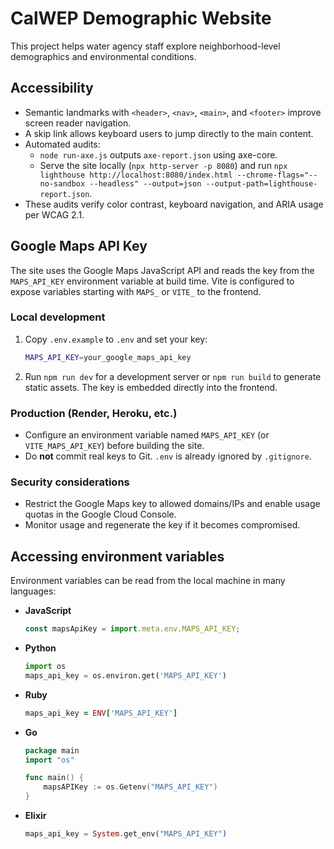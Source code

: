 # CalWEP Demographic Website

This project helps water agency staff explore neighborhood-level demographics and environmental conditions.

## Accessibility

- Semantic landmarks with `<header>`, `<nav>`, `<main>`, and `<footer>` improve screen reader navigation.
- A skip link allows keyboard users to jump directly to the main content.
- Automated audits:
  - `node run-axe.js` outputs `axe-report.json` using axe-core.
  - Serve the site locally (`npx http-server -p 8080`) and run `npx lighthouse http://localhost:8080/index.html --chrome-flags="--no-sandbox --headless" --output=json --output-path=lighthouse-report.json`.
- These audits verify color contrast, keyboard navigation, and ARIA usage per WCAG 2.1.

## Google Maps API Key

The site uses the Google Maps JavaScript API and reads the key from the `MAPS_API_KEY` environment variable at build time. Vite is configured to expose variables starting with `MAPS_` or `VITE_` to the frontend.

### Local development

1. Copy `.env.example` to `.env` and set your key:
   ```bash
   MAPS_API_KEY=your_google_maps_api_key
   ```
2. Run `npm run dev` for a development server or `npm run build` to generate static assets. The key is embedded directly into the frontend.

### Production (Render, Heroku, etc.)

- Configure an environment variable named `MAPS_API_KEY` (or `VITE_MAPS_API_KEY`) before building the site.
- Do **not** commit real keys to Git. `.env` is already ignored by `.gitignore`.

### Security considerations

- Restrict the Google Maps key to allowed domains/IPs and enable usage quotas in the Google Cloud Console.
- Monitor usage and regenerate the key if it becomes compromised.

## Accessing environment variables

Environment variables can be read from the local machine in many languages:

- **JavaScript**
  ```js
  const mapsApiKey = import.meta.env.MAPS_API_KEY;
  ```
- **Python**
  ```python
  import os
  maps_api_key = os.environ.get('MAPS_API_KEY')
  ```
- **Ruby**
  ```ruby
  maps_api_key = ENV['MAPS_API_KEY']
  ```
- **Go**

  ```go
  package main
  import "os"

  func main() {
      mapsAPIKey := os.Getenv("MAPS_API_KEY")
  }
  ```

- **Elixir**
  ```elixir
  maps_api_key = System.get_env("MAPS_API_KEY")
  ```
